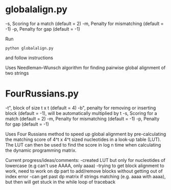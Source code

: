 # globalalign.py
-s, Scoring for a match (default = 2)
-m, Penalty for mismatching (default = -1)
-p, Penalty for gap (default = -1)

Run
```
python globalalign.py
```
and follow instructions

Uses Needleman–Wunsch algorithm for finding pairwise global alignment of two strings

# FourRussians.py

-t", block of size t x t (default = 4)
-b", penalty for removing or inserting block (default = -1), will be automatically multiplied by t
-s, Scoring for a match (default = 2)
-m, Penalty for mismatching (default = -1)
-p, Penalty for gap (default = -1)

Uses Four Russians method to speed up global alignment by pre-calculating the matching score of 4^t x 4^t sized nucleotides in a look-up table (LUT). The LUT can then be used to find the score in log n time when calculating the dynamic programming matrix.

Current progress/ideas/comments:
-created LUT but only for nucleotides of lowercase (e.g can't use AAAA, only aaaa)
-trying to get block alignment to work, need to work on dp part to add/remove blocks without getting out of index error
-can get past dp matrix if strings matching (e.g. aaaa with aaaa), but then will get stuck in the while loop of traceback